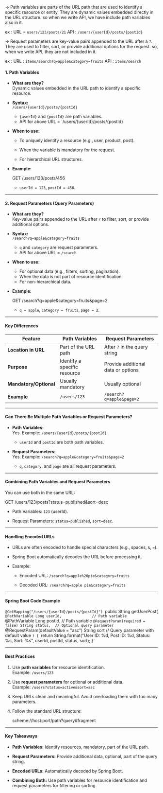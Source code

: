 

-> Path variables are parts of the URL path that are used to identify a specific resource or entity. They are dynamic values embedded directly in the URL structure. so when we write API, we have include path variables also in it.

ex : URL = `users/123/posts/21`   API : `/users/{userId}/posts/{postId}`


-> Request parameters are key-value pairs appended to the URL after a `?`. They are used to filter, sort, or provide additional options for the request. so, when we write API, they are not included in it.

ex : URL : `items/search?q=apple&category=fruits` API : `items/search`

#### **1. Path Variables**

- **What are they?**  
    Dynamic values embedded in the URL path to identify a specific resource.
    
- **Syntax:**  
    `/users/{userId}/posts/{postId}`
    
    - `{userId}` and `{postId}` are path variables.
    - API for above URL = `/users/{userId}/posts/{postId}
        
- **When to use:**
    
    - To uniquely identify a resource (e.g., user, product, post).
        
    - When the variable is mandatory for the request.
        
    - For hierarchical URL structures.
    
- **Example:**
    
    GET /users/123/posts/456
    
    - `userId = 123`, `postId = 456`.
    

---

#### **2. Request Parameters (Query Parameters)**

- **What are they?**  
    Key-value pairs appended to the URL after `?` to filter, sort, or provide additional options.
    
- **Syntax:**  
    `/search?q=apple&category=fruits`
    
    - `q` and `category` are request parameters.
    - API for above URL = `/search`
    
- **When to use:**
    
    - For optional data (e.g., filters, sorting, pagination).
    - When the data is not part of resource identification.
    - For non-hierarchical data.

- **Example:**
    
    GET /search?q=apple&category=fruits&page=2
    
    - `q = apple`, `category = fruits`, `page = 2`.


---

#### **Key Differences**

|Feature|Path Variables|Request Parameters|
|---|---|---|
|**Location in URL**|Part of the URL path|After `?` in the query string|
|**Purpose**|Identify a specific resource|Provide additional data or options|
|**Mandatory/Optional**|Usually mandatory|Usually optional|
|**Example**|`/users/123`|`/search?q=apple&page=2`|

---

#### **Can There Be Multiple Path Variables or Request Parameters?**

- **Path Variables:**  
    Yes. Example: `/users/{userId}/posts/{postId}`
    
    - `userId` and `postId` are both path variables.
    
- **Request Parameters:**  
    Yes. Example: `/search?q=apple&category=fruits&page=2`
    
    - `q`, `category`, and `page` are all request parameters.
    

---

#### **Combining Path Variables and Request Parameters**

You can use both in the same URL:

GET /users/123/posts?status=published&sort=desc

- Path Variables: `123` (userId).

- Request Parameters: `status=published`, `sort=desc`.


---

#### **Handling Encoded URLs**

- URLs are often encoded to handle special characters (e.g., spaces, `&`, `=`).
    
- Spring Boot automatically decodes the URL before processing it.
    
- Example:
    
    - Encoded URL: `/search?q=apple%20pie&category=fruits`
    
    - Decoded URL: `/search?q=apple pie&category=fruits`
    

---

#### **Spring Boot Code Example**


`@GetMapping("/users/{userId}/posts/{postId}")
`public String getUserPost(
        `@PathVariable Long userId,              // Path variable
        `@PathVariable Long postId,              // Path variable
        `@RequestParam(required = false) String status,  // Optional query parameter
        `@RequestParam(defaultValue = "asc") String sort // Query parameter with default value
`) {
    `return String.format("User ID: %d, Post ID: %d, Status: %s, Sort: %s", userId, postId, status, sort);
}`

---

#### **Best Practices**

1. Use **path variables** for resource identification.  
    Example: `/users/123`
    
2. Use **request parameters** for optional or additional data.  
    Example: `/users?status=active&sort=asc`
    
3. Keep URLs clean and meaningful. Avoid overloading them with too many parameters.
    
4. Follow the standard URL structure:
    
    scheme://host:port/path?query#fragment
    

---

#### **Key Takeaways**

- **Path Variables:** Identify resources, mandatory, part of the URL path.
    
- **Request Parameters:** Provide additional data, optional, part of the query string.
    
- **Encoded URLs:** Automatically decoded by Spring Boot.
    
- **Combining Both:** Use path variables for resource identification and request parameters for filtering or sorting.